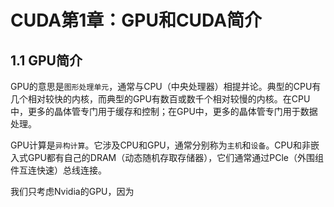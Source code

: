 # CUDA第1章：GPU和CUDA简介

## 1.1 GPU简介

GPU的意思是`图形处理单元`，通常与CPU（中央处理器）相提并论。典型的CPU有几个相对较快的内核，而典型的GPU有数百或数千个相对较慢的内核。在CPU中，更多的晶体管专门用于缓存和控制；在GPU中，更多的晶体管专门用于数据处理。

 GPU计算是`异构计算`。它涉及CPU和GPU，通常分别称为`主机`和`设备`。CPU和非嵌入式GPU都有自己的DRAM（动态随机存取存储器），它们通常通过PCle（外围组件互连快速）总线连接。

我们只考虑Nvidia的GPU，因为